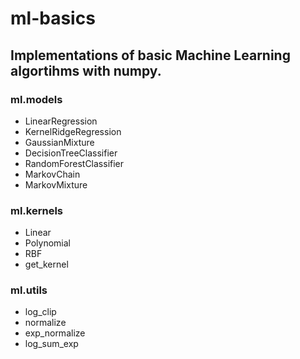 # ml-basics
## Implementations of basic Machine Learning algortihms with numpy.

### ml.models
* LinearRegression
* KernelRidgeRegression
* GaussianMixture
* DecisionTreeClassifier
* RandomForestClassifier
* MarkovChain
* MarkovMixture

### ml.kernels
* Linear
* Polynomial
* RBF
* get_kernel

### ml.utils
* log_clip
* normalize
* exp_normalize
* log_sum_exp